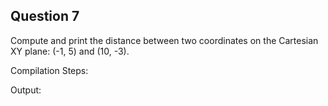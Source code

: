 ## Question 7

Compute and print the distance between two coordinates on the Cartesian XY plane: (-1, 5) and (10, -3).

Compilation Steps:  

Output:
